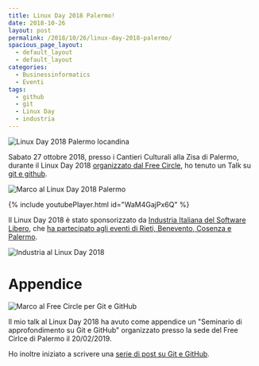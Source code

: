```yaml
---
title: Linux Day 2018 Palermo!
date: 2018-10-26
layout: post
permalink: /2018/10/26/linux-day-2018-palermo/
spacious_page_layout:
  - default_layout
  - default_layout
categories:
  - Businessinformatics
  - Eventi
tags:
  - github
  - git
  - Linux Day
  - industria
---
```


![Linux Day 2018 Palermo locandina](/blog/images/locandina-linux-day-2018.jpg)

Sabato 27 ottobre 2018, presso i Cantieri Culturali alla Zisa di Palermo, durante il Linux Day 2018 [organizzato dal Free Circle](https://linuxday.thefreecircle.org/2018/it/), ho tenuto un Talk su [git e github](http://www.marcolombardo.com/presentazione-linux-day-2018/).

![Marco al Linux Day 2018 Palermo](/blog/images/marco-linux-day-2018.jpg)

{% include youtubePlayer.html id="WaM4GajPx6Q" %}

Il Linux Day 2018 è stato sponsorizzato da [Industria Italiana del Software Libero](https://www.industriasoftwarelibero.it), che [ha partecipato agli eventi di Rieti, Benevento, Cosenza e Palermo](https://www.industriasoftwarelibero.it/industria-al-linux-day-2018/).

![Industria al Linux Day 2018](/blog/images/linux-day-industria-2018.jpg)


# Appendice

![Marco al Free Circle per Git e GitHub](/blog/images/marco-git-freecircle.jpg)

Il mio talk al Linux Day 2018 ha avuto come appendice un "Seminario di approfondimento su Git e GitHub" organizzato presso la sede del Free Cirlce di Palermo il 20/02/2019.

Ho inoltre iniziato a scrivere una [serie di post su Git e GitHub](http://marcolombardo.com/blog/open/source/2019/02/18/iniziare-con-git-e-github-il-workflow-personale.html).
